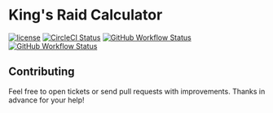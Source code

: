 # King's Raid Calculator

<!-- ![image](https://user-images.githubusercontent.com/39536903/115387745-bcac7900-a1e3-11eb-9612-a8eff9987700.png) -->
<p>
  <a href="https://github.com/INexizI/kr-calc/blob/master/LICENSE.md">
    <img alt="license" src="https://img.shields.io/github/license/INexizI/kr-calc?style=for-the-badge"></a>
  <a href="https://circleci.com/gh/INexizI/kr-calc">
    <img alt="CircleCI Status" src="https://img.shields.io/circleci/build/github/INexizI/kr-calc?logo=CircleCI&logoColor=%23fff&style=for-the-badge"></a>
  <a href="https://github.com/INexizI/kr-calc/actions/workflows/main.yml">
    <img alt="GitHub Workflow Status" src="https://img.shields.io/github/workflow/status/INexizI/kr-calc/CI?label=CI&logo=GitHubActions&logoColor=%23fff&style=for-the-badge"></a>
  <a href="https://github.com/INexizI/kr-calc/actions/workflows/brakeman-analysis.yml">
    <img alt="GitHub Workflow Status" src="https://img.shields.io/github/workflow/status/INexizI/kr-calc/Brakeman%20Scan?label=Brakeman&logo=GitHubActions&logoColor=%23fff&style=for-the-badge"></a>
</p>

## Contributing
Feel free to open tickets or send pull requests with improvements. Thanks in advance for your help!
